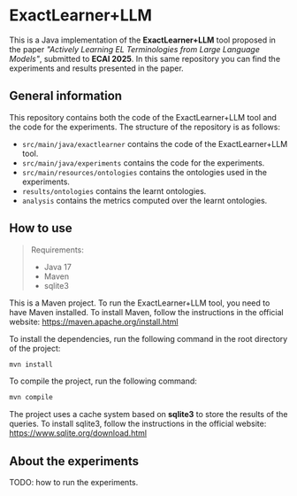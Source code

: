  
# ExactLearner+LLM
 
This is a Java implementation of the **ExactLearner+LLM** tool proposed in the paper
_"Actively Learning EL Terminologies from Large Language Models"_, submitted to **ECAI 2025**.
In this same repository you can find the experiments and results presented in the paper.

## General information

This repository contains both the code of the ExactLearner+LLM tool and the code for the experiments.
The structure of the repository is as follows:
- `src/main/java/exactlearner` contains the code of the ExactLearner+LLM tool.
- `src/main/java/experiments` contains the code for the experiments.
- `src/main/resources/ontologies` contains the ontologies used in the experiments.
- `results/ontologies` contains the learnt ontologies.
- `analysis` contains the metrics computed over the learnt ontologies.

## How to use

> Requirements:
> - Java 17
> - Maven
> - sqlite3

This is a Maven project. To run the ExactLearner+LLM tool, you need to have Maven installed.
To install Maven, follow the instructions in the official website: https://maven.apache.org/install.html

To install the dependencies, run the following command in the root directory of the project:
```bash
mvn install
```
To compile the project, run the following command:
```bash
mvn compile
```

The project uses a cache system based on **sqlite3** to store the results of the queries.
To install sqlite3, follow the instructions in the official website: https://www.sqlite.org/download.html

## About the experiments
TODO: how to run the experiments.